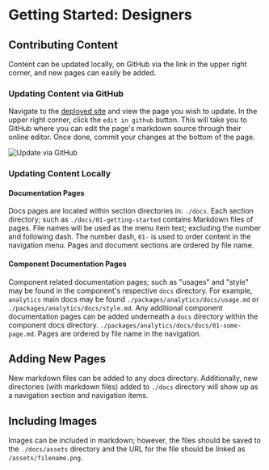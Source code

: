 # Getting Started: Designers

## Contributing Content

Content can be updated locally, on GitHub via the link in the upper right corner, and new pages can easily be added.

### Updating Content via GitHub

Navigate to the [deployed site](http://verdigris.andrew.codes) and view the page you wish to update. In the upper right corner, click the `edit in github` button. This will take you to GitHub where you can edit the page's markdown source through their online editor. Once done, commit your changes at the bottom of the page.

<img style="max-width: 100%;" src="/assets/edit-in-github.gif" alt="Update via GitHub"/>

### Updating Content Locally

#### Documentation Pages

Docs pages are located within section directories in: `./docs`. Each section directory; such as `./docs/01-getting-started` contains Markdown files of pages. File names will be used as the menu item text; excluding the number and following dash. The number dash, `01-` is used to order content in the navigation menu. Pages and document sections are ordered by file name.

#### Component Documentation Pages

Component related documentation pages; such as "usages" and "style" may be found in the component's respective `docs` directory. For example, `analytics` main docs may be found `./packages/analytics/docs/usage.md` or `./packages/analytics/docs/style.md`. Any additional component documentation pages can be added underneath a `docs` directory within the component docs directory. `./packages/analytics/docs/docs/01-some-page.md`. Pages are ordered by file name in the navigation.

## Adding New Pages

New markdown files can be added to any docs directory. Additionally, new directories (with markdown files) added to `./docs` directory will show up as a navigation section and navigation items.

## Including Images

Images can be included in markdown; however, the files should be saved to the `./docs/assets` directory and the URL for the file should be linked as `/assets/filename.png`.
